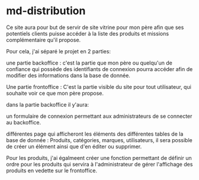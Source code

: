 # md-distribution


Ce site aura pour but de servir de site vitrine pour mon père afin que ses potentiels clients puisse accéder à la liste des produits et missions complémentaire qu'il propose.

Pour cela, j'ai séparé le projet en 2 parties:

une partie backoffice : c'est la partie que mon père ou quelqu'un de confiance qui possède des identifiants de connexion pourra accéder afin de modifier des informations dans la base de donnée.

Une partie frontoffice : C'est la partie visible du site pour tout utilisateur, qui souhaite voir ce que mon père propose.

dans la partie backoffice il y'aura:

un formulaire de connexion permettant aux administrateurs de se connecter au backoffice.

différentes page qui afficheront les éléments des différentes tables de la base de donnée : Produits, catégories, marques, utilisateurs, il sera possible de créer un élément ainsi que d'en éditer ou supprimer.

Pour les produits, j'ai égalmeent créer une fonction permettant de définir un ordre pour les produits qui servira à l'administrateur de gérer l'affichage des produits en vedette sur le frontoffice.
